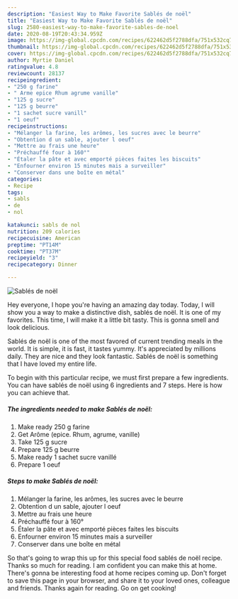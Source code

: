 ```yaml
---
description: "Easiest Way to Make Favorite Sablés de noël"
title: "Easiest Way to Make Favorite Sablés de noël"
slug: 2580-easiest-way-to-make-favorite-sables-de-noel
date: 2020-08-19T20:43:34.959Z
image: https://img-global.cpcdn.com/recipes/622462d5f2788dfa/751x532cq70/sables-de-noel-photo-principale-de-la-recette.jpg
thumbnail: https://img-global.cpcdn.com/recipes/622462d5f2788dfa/751x532cq70/sables-de-noel-photo-principale-de-la-recette.jpg
cover: https://img-global.cpcdn.com/recipes/622462d5f2788dfa/751x532cq70/sables-de-noel-photo-principale-de-la-recette.jpg
author: Myrtie Daniel
ratingvalue: 4.8
reviewcount: 28137
recipeingredient:
- "250 g farine"
- " Arme epice Rhum agrume vanille"
- "125 g sucre"
- "125 g beurre"
- "1 sachet sucre vanill"
- "1 oeuf"
recipeinstructions:
- "Mélanger la farine, les arômes, les sucres avec le beurre"
- "Obtention d un sable, ajouter l oeuf"
- "Mettre au frais une heure"
- "Préchauffé four à 160°"
- "Étaler la pâte et avec emporté pièces faites les biscuits"
- "Enfourner environ 15 minutes mais a surveiller"
- "Conserver dans une boîte en métal"
categories:
- Recipe
tags:
- sabls
- de
- nol

katakunci: sabls de nol 
nutrition: 209 calories
recipecuisine: American
preptime: "PT14M"
cooktime: "PT37M"
recipeyield: "3"
recipecategory: Dinner

---
```



![Sablés de noël](https://img-global.cpcdn.com/recipes/622462d5f2788dfa/751x532cq70/sables-de-noel-photo-principale-de-la-recette.jpg)

Hey everyone, I hope you're having an amazing day today. Today, I will show you a way to make a distinctive dish, sablés de noël. It is one of my favorites. This time, I will make it a little bit tasty. This is gonna smell and look delicious.

Sablés de noël is one of the most favored of current trending meals in the world. It is simple, it is fast, it tastes yummy. It's appreciated by millions daily. They are nice and they look fantastic. Sablés de noël is something that I have loved my entire life.




To begin with this particular recipe, we must first prepare a few ingredients. You can have sablés de noël using 6 ingredients and 7 steps. Here is how you can achieve that.

<!--inarticleads1-->

##### The ingredients needed to make Sablés de noël:

1. Make ready 250 g farine
1. Get  Arôme (epice. Rhum, agrume, vanille)
1. Take 125 g sucre
1. Prepare 125 g beurre
1. Make ready 1 sachet sucre vanillé
1. Prepare 1 oeuf




<!--inarticleads2-->

##### Steps to make Sablés de noël:

1. Mélanger la farine, les arômes, les sucres avec le beurre
1. Obtention d un sable, ajouter l oeuf
1. Mettre au frais une heure
1. Préchauffé four à 160°
1. Étaler la pâte et avec emporté pièces faites les biscuits
1. Enfourner environ 15 minutes mais a surveiller
1. Conserver dans une boîte en métal




So that's going to wrap this up for this special food sablés de noël recipe. Thanks so much for reading. I am confident you can make this at home. There's gonna be interesting food at home recipes coming up. Don't forget to save this page in your browser, and share it to your loved ones, colleague and friends. Thanks again for reading. Go on get cooking!
